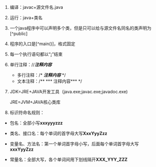 1. 编译：javac+源文件名.java

2. 运行：java+类名

3. 一个java程序中可以声明多个类，但是只可以给与源文件名同名的类声明为[^public]

4. 程序的入口是[^main()]，格式固定

5. 每一个执行语句都以“**;**”结束

6. 单行注释：//***注释内容***     
   * 多行注释：/*  ***注释内容***    */ 
   * 文本注释：/** ***   注释内容***  */

7. JDK=JRE+JAVA开发工具（java.exe;javac.exe;javadoc.exe)  

   JRE=JVM+JAVA核心类库

8. 标识符命名规则：

* 包名：全部小写**xxxyyyzzz**

* 类名、接口名：每个单词的首字母大写**XxxYyyZzz**

* 变量名、方法名：第一个单词首字母小写，后面每个单词首字母大写**xxxYyyZzz**

* 常量名：全部大写，各个单词间用下划线隔开**XXX_YYY_ZZZ**

  ​    

    

  

  

  

  